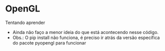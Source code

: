 # OpenGL
Tentando aprender

- Ainda não faço a menor ideia do que está acontecendo nesse código.
- Obs.: O pip install não funciona, é preciso ir atrás da versão específica do pacote pyopengl para funcionar